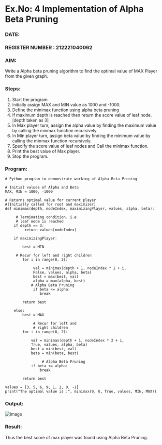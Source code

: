 # Ex.No: 4   Implementation of Alpha Beta Pruning 
### DATE:                                                                            
### REGISTER NUMBER : 212221040062
### AIM: 
Write a Alpha beta pruning algorithm to find the optimal value of MAX Player from the given graph.
### Steps:
1. Start the program
2. Initially  assign MAX and MIN value as 1000 and -1000.
3.  Define the minimax function  using alpha beta pruning
4.  If maximum depth is reached then return the score value of leaf node. [depth taken as 3]
5.  In Max player turn, assign the alpha value by finding the maximum value by calling the minmax function recursively.
6.  In Min player turn, assign beta value by finding the minimum value by calling the minmax function recursively.
7.  Specify the score value of leaf nodes and Call the minimax function.
8.  Print the best value of Max player.
9.  Stop the program. 

### Program:
```
# Python program to demonstrate working of Alpha-Beta Pruning 
 
# Initial values of Alpha and Beta 
MAX, MIN = 1000, -1000 
 
# Returns optimal value for current player 
#(Initially called for root and maximizer) 
def minimax(depth, nodeIndex, maximizingPlayer, values, alpha, beta): 
     
     # Terminating condition. i.e 
     # leaf node is reached 
    if depth == 3: 
         return values[nodeIndex] 
     
    if maximizingPlayer: 
     
        best = MIN 
     
     # Recur for left and right children 
        for i in range(0, 2): 
     
             val = minimax(depth + 1, nodeIndex * 2 + i, 
             False, values, alpha, beta) 
             best = max(best, val) 
             alpha = max(alpha, best) 
            # Alpha Beta Pruning 
             if beta <= alpha: 
                break 
             
        return best 
 
    else: 
        best = MAX 
             
             # Recur for left and 
             # right children 
        for i in range(0, 2): 
             
            val = minimax(depth + 1, nodeIndex * 2 + i, 
            True, values, alpha, beta) 
            best = min(best, val) 
            beta = min(beta, best) 
                 
                 # Alpha Beta Pruning 
            if beta <= alpha: 
                break 
         
        return best 
 
values = [3, 5, 6, 9, 1, 2, 0, -1] 
print("The optimal value is :", minimax(0, 0, True, values, MIN, MAX))
```

### Output:
![image](https://github.com/Jai-Pradhiksha/Artificial-Intelligence/assets/100289733/bc4ad37b-2aaa-4a99-876c-563358bfebae)



### Result:
Thus the best score of max player was found using Alpha Beta Pruning.
